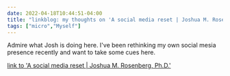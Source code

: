```yaml
---
date: 2022-04-18T10:44:51-04:00
title: "linkblog: my thoughts on 'A social media reset | Joshua M. Rosenberg, Ph.D.'"
tags: ["micro","Myself"]
---
```

Admire what Josh is doing here. I've been rethinking my own social mesia presence recently and want to take some cues here.
 
[link to 'A social media reset | Joshua M. Rosenberg, Ph.D.'](https://joshuamrosenberg.com/post/2022/04/18/resetting-how-i-use-social-media/)
